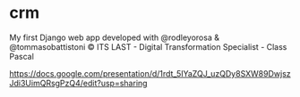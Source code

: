# crm

My first Django web app developed with @rodleyorosa & @tommasobattistoni
&copy; ITS LAST - Digital Transformation Specialist - Class Pascal

https://docs.google.com/presentation/d/1rdt_5IYaZQJ_uzQDy8SXW89DwjszJdi3UimQRsgPzQ4/edit?usp=sharing